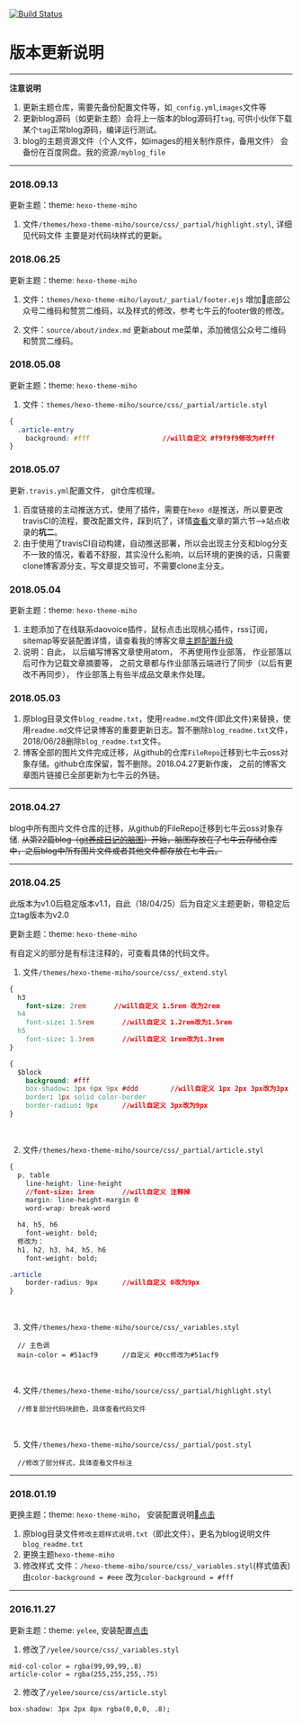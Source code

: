 [![Build Status](https://www.travis-ci.org/williamHappy/williamHappy.github.io.svg?branch=blog_source)](https://www.travis-ci.org/williamHappy/williamHappy.github.io)
# 版本更新说明

---


 **注意说明**
1. 更新主题仓库，需要先备份配置文件等，如`_config.yml`,`images`文件等
2. 更新blog源码（如更新主题）会将上一版本的blog源码打`tag`, 可供小伙伴下载某个`tag`正常blog源码，编译运行测试。
3. blog的主题资源文件（个人文件，如images的相关制作原件，备用文件）
	会备份在百度网盘。我的资源`/myblog_file`

---

### 2018.09.13
更新主题：theme: `hexo-theme-miho`
1. 文件`/themes/hexo-theme-miho/source/css/_partial/highlight.styl`, 详细见代码文件
主要是对代码块样式的更新。

### 2018.06.25
更新主题：theme: `hexo-theme-miho`

1. 文件：`themes/hexo-theme-miho/layout/_partial/footer.ejs`
增加底部公众号二维码和赞赏二维码，以及样式的修改，参考七牛云的footer做的修改。

2. 文件：`source/about/index.md`
更新about me菜单，添加微信公众号二维码和赞赏二维码。

### 2018.05.08
更新主题：theme: `hexo-theme-miho`

1. 文件：`themes/hexo-theme-miho/source/css/_partial/article.styl`
```css
{
  .article-entry
    background: #fff                  //will自定义 #f9f9f9修改为#fff
}
```

### 2018.05.07
更新`.travis.yml`配置文件， git仓库梳理。

1. 百度链接的主动推送方式，使用了插件，需要在`hexo d`是推送，所以要更改travisCI的流程，要改配置文件，踩到坑了，详情[查看][2]文章的第六节-->站点收录的**坑二**。
2. 由于使用了travisCI自动构建，自动推送部署，所以会出现主分支和blog分支不一致的情况，看着不舒服，其实没什么影响，以后环境的更换的话，只需要clone博客源分支，写文章提交皆可，不需要clone主分支。

### 2018.05.04

更新主题：theme: `hexo-theme-miho`

1. 主题添加了在线联系daovoice插件，鼠标点击出现桃心插件，rss订阅，sitemap等安装配置详情，请查看我的博客文章[主题配置升级][2]
2. 说明：自此， 以后编写博客文章使用atom， 不再使用作业部落， 作业部落以后可作为记载文章摘要等， 之前文章都与作业部落云端进行了同步（以后有更改不再同步）， 作业部落上有些半成品文章未作处理。

### 2018.05.03

1. 原blog目录文件`blog_readme.txt`，使用`readme.md`文件(即此文件)来替换，使用`readme.md`文件记录博客的重要更新日志。暂不删除`blog_readme.txt`文件，2018/06/28删除`blog_readme.txt`文件。
2. 博客全部的图片文件完成迁移，从github的仓库`FileRepo`迁移到七牛云oss对象存储。github仓库保留，暂不删除。2018.04.27更新作废， 之前的博客文章图片链接已全部更新为七牛云的外链。

---

### 2018.04.27
blog中所有图片文件仓库的迁移，从github的FileRepo迁移到七牛云oss对象存储.
~~从第22篇blog（[git养成日记的脑图][1]）开始，脑图存放在了七牛云存储仓库中，之后blog中所有图片文件或者其他文件都存放在七牛云。~~

---

### 2018.04.25

此版本为v1.0后稳定版本v1.1，自此（18/04/25）后为自定义主题更新，带稳定后立tag版本为v2.0

更新主题：theme: `hexo-theme-miho`

有自定义的部分是有标注注释的，可查看具体的代码文件。

1. 文件`/themes/hexo-theme-miho/source/css/_extend.styl`
```css
{
  h3
  	font-size: 2rem       //will自定义 1.5rem 改为2rem
  h4
  	font-size: 1.5rem       //will自定义 1.2rem改为1.5rem
  h5
  	font-size: 1.3rem       //will自定义 1rem改为1.3rem
}
```

```css
{
  $block
    background: #fff
    box-shadow: 3px 6px 9px #ddd		//will自定义 1px 2px 3px改为3px 6px 9px
    border: 1px solid color-border
    border-radius: 9px		//will自定义 3px改为9px
}
```
<br>

2. 文件`/themes/hexo-theme-miho/source/css/_partial/article.styl`

```css
{
  p, table
  	line-height: line-height
  	//font-size: 1rem       //will自定义 注释掉
  	margin: line-height-margin 0
  	word-wrap: break-word

  h4, h5, h6
  	font-weight: bold;
  修改为：
  h1, h2, h3, h4, h5, h6
  	font-weight: bold;

.article
	border-radius: 9px		//will自定义 0改为9px
}
```
<br>

3. 文件`/themes/hexo-theme-miho/source/css/_variables.styl`

```
  // 主色调
  main-color = #51acf9		//自定义 #0cc修改为#51acf9
```
<br>

4. 文件`/themes/hexo-theme-miho/source/css/_partial/highlight.styl`
```
  //修复部分代码块颜色，具体查看代码文件
```
<br>

5. 文件`/themes/hexo-theme-miho/source/css/_partial/post.styl`
```
  //修改了部分样式，具体查看文件标注
```

---

### 2018.01.19

更换主题：theme: `hexo-theme-miho`， 安装配置说明[点击][3]

1. 原blog目录文件`修改主题样式说明.txt`（即此文件），更名为blog说明文件`blog_readme.txt`
2. 更换主题`hexo-theme-miho `
3. 修改样式
文件：`/hexo-theme-miho/source/css/_variables.styl`(样式值表)
由`color-background = #eee` 改为`color-background = #fff `

---

### 2016.11.27

更新主题：theme: `yelee`, 安装配置[点击][4]

1. 修改了`/yelee/source/css/_variables.styl`
```
mid-col-color = rgba(99,99,99,.8)
article-color = rgba(255,255,255,.75)
```

2. 修改了`/yelee/source/css/article.styl`
```
box-shadow: 3px 2px 8px rgba(0,0,0, .8);
```

[1]: https://github.com/williamHappy/williamHappy.github.io/blob/blog_source/source/_posts/22_2018-04-26_git%E5%85%BB%E6%88%90%E6%97%A5%E8%AE%B0.md
[2]: http://blog.willhappy.cn/2018/05/06/27_2018-05-06_hexo%E4%B8%BB%E9%A2%98%E9%85%8D%E7%BD%AE%E5%8D%87%E7%BA%A7/
[3]: https://github.com/WongMinHo/hexo-theme-miho
[4]: https://github.com/MOxFIVE/hexo-theme-yelee
